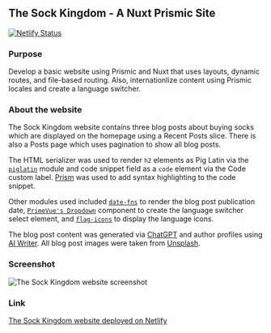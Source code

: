 ## The Sock Kingdom - A Nuxt Prismic Site

[![Netlify Status](https://api.netlify.com/api/v1/badges/34640360-096b-46eb-bb8e-4ab326e30472/deploy-status)](https://app.netlify.com/sites/the-sock-kingdom-nuxt/deploys)

### Purpose

Develop a basic website using Prismic and Nuxt that uses layouts, dynamic routes, and file-based routing. Also, internationlize content using Prismic locales and create a language switcher.

### About the website

The Sock Kingdom website contains three blog posts about buying socks which are displayed on the homepage using a Recent Posts slice. There is also a Posts page which uses pagination to show all blog posts.

The HTML serializer was used to render `h2` elements as Pig Latin via the [`piglatin`](https://github.com/montanaflynn/piglatin) module and code snippet field as a `code` element via the Code custom label. [Prism](https://prismjs.com/) was used to add syntax highlighting to the code snippet.

Other modules used included [`date-fns`](https://date-fns.org) to render the blog post publication date, [`PrimeVue's Dropdown`](https://primevue.org/dropdown) component to create the language switcher select element, and [`flag-icons`](https://www.npmjs.com/package/flag-icons) to display the language icons.

The blog post content was generated via [ChatGPT](https://openai.com/blog/chatgpt) and author profiles using [AI Writer](https://tools.picsart.com/text/ai-writer). All blog post images were taken from [Unsplash](https://unsplash.com).

### Screenshot

![The Sock Kingdom website screenshot](https://github.com/louisefindlay23/sk-nuxt/assets/26024131/642407fe-7eb6-47f1-b16a-b9a16e3e20aa)

### Link

[The Sock Kingdom website deployed on Netlify](https://the-sock-kingdom-nuxt.netlify.app)
